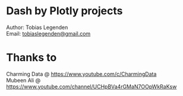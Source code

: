 # Dash by Plotly projects
Author: Tobias Legenden \
Email: tobiaslegenden@gmail.com
# Thanks to 
Charming Data @ https://www.youtube.com/c/CharmingData \
Mubeen Ali 
@ https://www.youtube.com/channel/UCHpBVa4rGMaN7OOpWkRaKsw
